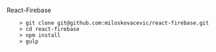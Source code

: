 React-Firebase

```
	> git clone git@github.com:miloskovacevic/react-firebase.git
	> cd react-firebase
	> npm install
	> gulp
```

